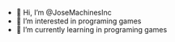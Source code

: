 - 👋 Hi, I’m @JoseMachinesInc
- 👀 I’m interested in programing games
- 🌱 I’m currently learning in programing games

<!---
JoseMachinesInc/JoseMachinesInc is a ✨ special ✨ repository because its `README.md` (this file) appears on your GitHub profile.
You can click the Preview link to take a look at your changes.
--->
